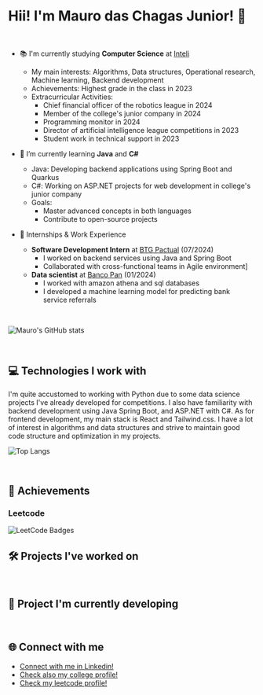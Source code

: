 # Hii! I'm Mauro das Chagas Junior! 👋

<br>

- 📚 I'm currently studying **Computer Science** at [Inteli](https://www.bing.com/search?q=inteli&gs_lcrp=EgZjaHJvbWUqBggAEEUYOzIGCAAQRRg7MgYIARAAGEAyBggCEEUYOzIGCAMQABhAMgYIBBAAGEAyBggFEEUYPDIGCAYQRRg8MgYIBxBFGDwyBggIEEUYPNIBCDExNDBqMGoxqAIAsAIA&FORM=ANAB01&PC=U531)
  - My main interests: Algorithms, Data structures, Operational research, Machine learning, Backend development
  - Achievements: Highest grade in the class in 2023
  - Extracurricular Activities:
    - Chief financial officer of the robotics league in 2024
    - Member of the college's junior company in 2024
    - Programming monitor in 2024
    - Director of artificial intelligence league competitions in 2023
    - Student work in technical support in 2023
    
- 🌱 I’m currently learning **Java** and **C#**
  - Java: Developing backend applications using Spring Boot and Quarkus
  - C#: Working on ASP.NET projects for web development in college's junior company
  - Goals: 
    - Master advanced concepts in both languages
    - Contribute to open-source projects

- 🏢 Internships & Work Experience
  - **Software Development Intern** at [BTG Pactual](https://www.btgpactual.com/) (07/2024)
    - I worked on backend services using Java and Spring Boot
    - Collaborated with cross-functional teams in Agile environment]
  - **Data scientist** at [Banco Pan](https://www.bancopan.com.br/) (01/2024)
    - I worked with amazon athena and sql databases
    - I developed a machine learning model for predicting bank service referrals

<br>

![Mauro's GitHub stats](https://github-readme-stats.vercel.app/api?username=maurochagas&show_icons=true&theme=dracula)

<br>

## 💻 Technologies I work with

I'm quite accustomed to working with Python due to some data science projects I've already developed for competitions. I also have familiarity with backend development using Java Spring Boot, and ASP.NET with C#. As for frontend development, my main stack is React and Tailwind.css. I have a lot of interest in algorithms and data structures and strive to maintain good code structure and optimization in my projects.

![Top Langs](https://github-readme-stats.vercel.app/api/top-langs/?username=maurochagas&langs_count=8)

<br>

## 🏅 Achievements

### Leetcode
<img src="https://leetcode-badge-showcase.vercel.app/api?username=mauro_chagas&theme=github-dark" alt="LeetCode Badges"/>

<br>

## 🛠 Projects I've worked on

<br>

## 🔧 Project I'm currently developing

<br>

## 🌐 Connect with me

- [Connect with me in Linkedin!](https://www.linkedin.com/in/mauro-das-chagas-junior/)
- [Check also my college profile!](https://github.com/mauroDasChagas)
- [Check my leetcode profile!](https://leetcode.com/u/mauro_chagas/)

<br>
